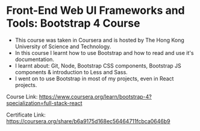 # Front-End Web UI Frameworks and Tools: Bootstrap 4 Course

- This course was taken in Coursera and is hosted by The Hong Kong University of Science and Technology.
- In this course I learnt how to use Bootstrap and how to read and use it's documentation.
- I learnt about: Git, Node, Bootstrap CSS components, Bootstrap JS components & introduction to Less and Sass.
- I went on to use Bootstrap in most of my projects, even in React projects.

Course Link: https://www.coursera.org/learn/bootstrap-4?specialization=full-stack-react

Certificate Link: https://coursera.org/share/b6a9175d168ec56464711fcbca0646b9
